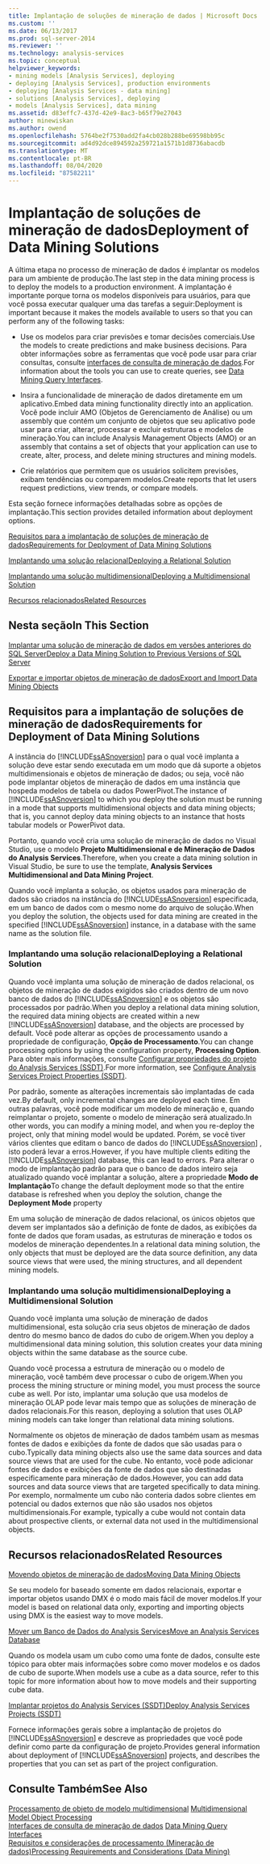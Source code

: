 ```yaml
---
title: Implantação de soluções de mineração de dados | Microsoft Docs
ms.custom: ''
ms.date: 06/13/2017
ms.prod: sql-server-2014
ms.reviewer: ''
ms.technology: analysis-services
ms.topic: conceptual
helpviewer_keywords:
- mining models [Analysis Services], deploying
- deploying [Analysis Services], production environments
- deploying [Analysis Services - data mining]
- solutions [Analysis Services], deploying
- models [Analysis Services], data mining
ms.assetid: d83effc7-437d-42e9-8ac3-b65f79e27043
author: minewiskan
ms.author: owend
ms.openlocfilehash: 5764be2f7530add2fa4cb028b288be69598bb95c
ms.sourcegitcommit: ad4d92dce894592a259721a1571b1d8736abacdb
ms.translationtype: MT
ms.contentlocale: pt-BR
ms.lasthandoff: 08/04/2020
ms.locfileid: "87582211"
---
```

# <a name="deployment-of-data-mining-solutions"></a><span data-ttu-id="af68c-102">Implantação de soluções de mineração de dados</span><span class="sxs-lookup"><span data-stu-id="af68c-102">Deployment of Data Mining Solutions</span></span>
  <span data-ttu-id="af68c-103">A última etapa no processo de mineração de dados é implantar os modelos para um ambiente de produção.</span><span class="sxs-lookup"><span data-stu-id="af68c-103">The last step in the data mining process is to deploy the models to a production environment.</span></span> <span data-ttu-id="af68c-104">A implantação é importante porque torna os modelos disponíveis para usuários, para que você possa executar qualquer uma das tarefas a seguir:</span><span class="sxs-lookup"><span data-stu-id="af68c-104">Deployment is important because it makes the models available to users so that you can perform any of the following tasks:</span></span>  
  
-   <span data-ttu-id="af68c-105">Use os modelos para criar previsões e tomar decisões comerciais.</span><span class="sxs-lookup"><span data-stu-id="af68c-105">Use the models to create predictions and make business decisions.</span></span> <span data-ttu-id="af68c-106">Para obter informações sobre as ferramentas que você pode usar para criar consultas, consulte [interfaces de consulta de mineração de dados](data-mining-query-tools.md).</span><span class="sxs-lookup"><span data-stu-id="af68c-106">For information about the tools you can use to create queries, see [Data Mining Query Interfaces](data-mining-query-tools.md).</span></span>  
  
-   <span data-ttu-id="af68c-107">Insira a funcionalidade de mineração de dados diretamente em um aplicativo.</span><span class="sxs-lookup"><span data-stu-id="af68c-107">Embed data mining functionality directly into an application.</span></span> <span data-ttu-id="af68c-108">Você pode incluir AMO (Objetos de Gerenciamento de Análise) ou um assembly que contém um conjunto de objetos que seu aplicativo pode usar para criar, alterar, processar e excluir estruturas e modelos de mineração.</span><span class="sxs-lookup"><span data-stu-id="af68c-108">You can include Analysis Management Objects (AMO) or an assembly that contains a set of objects that your application can use to create, alter, process, and delete mining structures and mining models.</span></span>  
  
-   <span data-ttu-id="af68c-109">Crie relatórios que permitem que os usuários solicitem previsões, exibam tendências ou comparem modelos.</span><span class="sxs-lookup"><span data-stu-id="af68c-109">Create reports that let users request predictions, view trends, or compare models.</span></span>  
  
 <span data-ttu-id="af68c-110">Esta seção fornece informações detalhadas sobre as opções de implantação.</span><span class="sxs-lookup"><span data-stu-id="af68c-110">This section provides detailed information about deployment options.</span></span>  
  
 [<span data-ttu-id="af68c-111">Requisitos para a implantação de soluções de mineração de dados</span><span class="sxs-lookup"><span data-stu-id="af68c-111">Requirements for Deployment of Data Mining Solutions</span></span>](#bkmk_Reqs)  
  
 [<span data-ttu-id="af68c-112">Implantando uma solução relacional</span><span class="sxs-lookup"><span data-stu-id="af68c-112">Deploying a Relational Solution</span></span>](#bkmk_RelationalSltn)  
  
 [<span data-ttu-id="af68c-113">Implantando uma solução multidimensional</span><span class="sxs-lookup"><span data-stu-id="af68c-113">Deploying a Multidimensional Solution</span></span>](#bkmk_MDSltn)  
  
 [<span data-ttu-id="af68c-114">Recursos relacionados</span><span class="sxs-lookup"><span data-stu-id="af68c-114">Related Resources</span></span>](#bkmk_Resources)  
  
## <a name="in-this-section"></a><span data-ttu-id="af68c-115">Nesta seção</span><span class="sxs-lookup"><span data-stu-id="af68c-115">In This Section</span></span>  
 [<span data-ttu-id="af68c-116">Implantar uma solução de mineração de dados em versões anteriores do SQL Server</span><span class="sxs-lookup"><span data-stu-id="af68c-116">Deploy a Data Mining Solution to Previous Versions of SQL Server</span></span>](deploy-a-data-mining-solution-to-previous-versions-of-sql-server.md)  
  
 [<span data-ttu-id="af68c-117">Exportar e importar objetos de mineração de dados</span><span class="sxs-lookup"><span data-stu-id="af68c-117">Export and Import Data Mining Objects</span></span>](export-and-import-data-mining-objects.md)  
  
##  <a name="requirements-for-deployment-of-data-mining-solutions"></a><a name="bkmk_Reqs"></a> <span data-ttu-id="af68c-118">Requisitos para a implantação de soluções de mineração de dados</span><span class="sxs-lookup"><span data-stu-id="af68c-118">Requirements for Deployment of Data Mining Solutions</span></span>  
 <span data-ttu-id="af68c-119">A instância do [!INCLUDE[ssASnoversion](../../includes/ssasnoversion-md.md)] para o qual você implanta a solução deve estar sendo executada em um modo que dá suporte a objetos multidimensionais e objetos de mineração de dados; ou seja, você não pode implantar objetos de mineração de dados em uma instância que hospeda modelos de tabela ou dados PowerPivot.</span><span class="sxs-lookup"><span data-stu-id="af68c-119">The instance of [!INCLUDE[ssASnoversion](../../includes/ssasnoversion-md.md)] to which you deploy the solution must be running in a mode that supports multidimensional objects and data mining objects; that is, you cannot deploy data mining objects to an instance that hosts tabular models or PowerPivot data.</span></span>  
  
 <span data-ttu-id="af68c-120">Portanto, quando você cria uma solução de mineração de dados no Visual Studio, use o modelo **Projeto Multidimensional e de Mineração de Dados do Analysis Services**.</span><span class="sxs-lookup"><span data-stu-id="af68c-120">Therefore, when you create a data mining solution in Visual Studio, be sure to use the template, **Analysis Services Multidimensional and Data Mining Project**.</span></span>  
  
 <span data-ttu-id="af68c-121">Quando você implanta a solução, os objetos usados para mineração de dados são criados na instância do [!INCLUDE[ssASnoversion](../../includes/ssasnoversion-md.md)] especificada, em um banco de dados com o mesmo nome do arquivo de solução.</span><span class="sxs-lookup"><span data-stu-id="af68c-121">When you deploy the solution, the objects used for data mining are created in the specified [!INCLUDE[ssASnoversion](../../includes/ssasnoversion-md.md)] instance, in a database with the same name as the solution file.</span></span>  
  
###  <a name="deploying-a-relational-solution"></a><a name="bkmk_RelationalSltn"></a><span data-ttu-id="af68c-122">Implantando uma solução relacional</span><span class="sxs-lookup"><span data-stu-id="af68c-122">Deploying a Relational Solution</span></span>  
 <span data-ttu-id="af68c-123">Quando você implanta uma solução de mineração de dados relacional, os objetos de mineração de dados exigidos são criados dentro de um novo banco de dados do [!INCLUDE[ssASnoversion](../../includes/ssasnoversion-md.md)] e os objetos são processados por padrão.</span><span class="sxs-lookup"><span data-stu-id="af68c-123">When you deploy a relational data mining solution, the required data mining objects are created within a new [!INCLUDE[ssASnoversion](../../includes/ssasnoversion-md.md)] database, and the objects are processed by default.</span></span> <span data-ttu-id="af68c-124">Você pode alterar as opções de processamento usando a propriedade de configuração, **Opção de Processamento**.</span><span class="sxs-lookup"><span data-stu-id="af68c-124">You can change processing options by using the configuration property, **Processing Option**.</span></span> <span data-ttu-id="af68c-125">Para obter mais informações, consulte [Configurar propriedades do projeto do Analysis Services &#40;SSDT&#41;](../multidimensional-models/configure-analysis-services-project-properties-ssdt.md).</span><span class="sxs-lookup"><span data-stu-id="af68c-125">For more information, see [Configure Analysis Services Project Properties &#40;SSDT&#41;](../multidimensional-models/configure-analysis-services-project-properties-ssdt.md).</span></span>  
  
 <span data-ttu-id="af68c-126">Por padrão, somente as alterações incrementais são implantadas de cada vez.</span><span class="sxs-lookup"><span data-stu-id="af68c-126">By default, only incremental changes are deployed each time.</span></span> <span data-ttu-id="af68c-127">Em outras palavras, você pode modificar um modelo de mineração e, quando reimplantar o projeto, somente o modelo de mineração será atualizado.</span><span class="sxs-lookup"><span data-stu-id="af68c-127">In other words, you can modify a mining model, and when you re-deploy the project, only that mining model would be updated.</span></span> <span data-ttu-id="af68c-128">Porém, se você tiver vários clientes que editam o banco de dados do [!INCLUDE[ssASnoversion](../../includes/ssasnoversion-md.md)] , isto poderá levar a erros.</span><span class="sxs-lookup"><span data-stu-id="af68c-128">However, if you have multiple clients editing the [!INCLUDE[ssASnoversion](../../includes/ssasnoversion-md.md)] database, this can lead to errors.</span></span> <span data-ttu-id="af68c-129">Para alterar o modo de implantação padrão para que o banco de dados inteiro seja atualizado quando você implantar a solução, altere a propriedade **Modo de Implantação**</span><span class="sxs-lookup"><span data-stu-id="af68c-129">To change the default deployment mode so that the entire database is refreshed when you deploy the solution, change the **Deployment Mode** property</span></span>  
  
 <span data-ttu-id="af68c-130">Em uma solução de mineração de dados relacional, os únicos objetos que devem ser implantados são a definição de fonte de dados, as exibições da fonte de dados que foram usadas, as estruturas de mineração e todos os modelos de mineração dependentes.</span><span class="sxs-lookup"><span data-stu-id="af68c-130">In a relational data mining solution, the only objects that must be deployed are the data source definition, any data source views that were used, the mining structures, and all dependent mining models.</span></span>  
  
###  <a name="deploying-a-multidimensional-solution"></a><a name="bkmk_MDSltn"></a><span data-ttu-id="af68c-131">Implantando uma solução multidimensional</span><span class="sxs-lookup"><span data-stu-id="af68c-131">Deploying a Multidimensional Solution</span></span>  
 <span data-ttu-id="af68c-132">Quando você implanta uma solução de mineração de dados multidimensional, esta solução cria seus objetos de mineração de dados dentro do mesmo banco de dados do cubo de origem.</span><span class="sxs-lookup"><span data-stu-id="af68c-132">When you deploy a multidimensional data mining solution, this solution creates your data mining objects within the same database as the source cube.</span></span>  
  
 <span data-ttu-id="af68c-133">Quando você processa a estrutura de mineração ou o modelo de mineração, você também deve processar o cubo de origem.</span><span class="sxs-lookup"><span data-stu-id="af68c-133">When you process the mining structure or mining model, you must process the source cube as well.</span></span> <span data-ttu-id="af68c-134">Por isto, implantar uma solução que usa modelos de mineração OLAP pode levar mais tempo que as soluções de mineração de dados relacionais.</span><span class="sxs-lookup"><span data-stu-id="af68c-134">For this reason, deploying a solution that uses OLAP mining models can take longer than relational data mining solutions.</span></span>  
  
 <span data-ttu-id="af68c-135">Normalmente os objetos de mineração de dados também usam as mesmas fontes de dados e exibições da fonte de dados que são usadas para o cubo.</span><span class="sxs-lookup"><span data-stu-id="af68c-135">Typically data mining objects also use the same data sources and data source views that are used for the cube.</span></span> <span data-ttu-id="af68c-136">No entanto, você pode adicionar fontes de dados e exibições da fonte de dados que são destinadas especificamente para mineração de dados.</span><span class="sxs-lookup"><span data-stu-id="af68c-136">However, you can add data sources and data source views that are targeted specifically to data mining.</span></span> <span data-ttu-id="af68c-137">Por exemplo, normalmente um cubo não conteria dados sobre clientes em potencial ou dados externos que não são usados nos objetos multidimensionais.</span><span class="sxs-lookup"><span data-stu-id="af68c-137">For example, typically a cube would not contain data about prospective clients, or external data not used in the multidimensional objects.</span></span>  
  
##  <a name="related-resources"></a><a name="bkmk_Resources"></a><span data-ttu-id="af68c-138">Recursos relacionados</span><span class="sxs-lookup"><span data-stu-id="af68c-138">Related Resources</span></span>  
 [<span data-ttu-id="af68c-139">Movendo objetos de mineração de dados</span><span class="sxs-lookup"><span data-stu-id="af68c-139">Moving Data Mining Objects</span></span>](moving-data-mining-objects.md)  
  
 <span data-ttu-id="af68c-140">Se seu modelo for baseado somente em dados relacionais, exportar e importar objetos usando DMX é o modo mais fácil de mover modelos.</span><span class="sxs-lookup"><span data-stu-id="af68c-140">If your model is based on relational data only, exporting and importing objects using DMX is the easiest way to move models.</span></span>  
  
 [<span data-ttu-id="af68c-141">Mover um Banco de Dados do Analysis Services</span><span class="sxs-lookup"><span data-stu-id="af68c-141">Move an Analysis Services Database</span></span>](../multidimensional-models/move-an-analysis-services-database.md)  
  
 <span data-ttu-id="af68c-142">Quando os modela usam um cubo como uma fonte de dados, consulte este tópico para obter mais informações sobre como mover modelos e os dados de cubo de suporte.</span><span class="sxs-lookup"><span data-stu-id="af68c-142">When models use a cube as a data source, refer to this topic for more information about how to move models and their supporting cube data.</span></span>  
  
 [<span data-ttu-id="af68c-143">Implantar projetos do Analysis Services &#40;SSDT&#41;</span><span class="sxs-lookup"><span data-stu-id="af68c-143">Deploy Analysis Services Projects &#40;SSDT&#41;</span></span>](../multidimensional-models/deploy-analysis-services-projects-ssdt.md)  
  
 <span data-ttu-id="af68c-144">Fornece informações gerais sobre a implantação de projetos do [!INCLUDE[ssASnoversion](../../includes/ssasnoversion-md.md)] e descreve as propriedades que você pode definir como parte da configuração de projeto.</span><span class="sxs-lookup"><span data-stu-id="af68c-144">Provides general information about deployment of [!INCLUDE[ssASnoversion](../../includes/ssasnoversion-md.md)] projects, and describes the properties that you can set as part of the project configuration.</span></span>  
  
## <a name="see-also"></a><span data-ttu-id="af68c-145">Consulte Também</span><span class="sxs-lookup"><span data-stu-id="af68c-145">See Also</span></span>  
 <span data-ttu-id="af68c-146">[Processamento de objeto de modelo multidimensional](../multidimensional-models/processing-a-multidimensional-model-analysis-services.md) </span><span class="sxs-lookup"><span data-stu-id="af68c-146">[Multidimensional Model Object Processing](../multidimensional-models/processing-a-multidimensional-model-analysis-services.md) </span></span>  
 <span data-ttu-id="af68c-147">[Interfaces de consulta de mineração de dados](data-mining-query-tools.md) </span><span class="sxs-lookup"><span data-stu-id="af68c-147">[Data Mining Query Interfaces](data-mining-query-tools.md) </span></span>  
 [<span data-ttu-id="af68c-148">Requisitos e considerações de processamento &#40;Mineração de dados&#41;</span><span class="sxs-lookup"><span data-stu-id="af68c-148">Processing Requirements and Considerations &#40;Data Mining&#41;</span></span>](processing-requirements-and-considerations-data-mining.md)  
  
  
